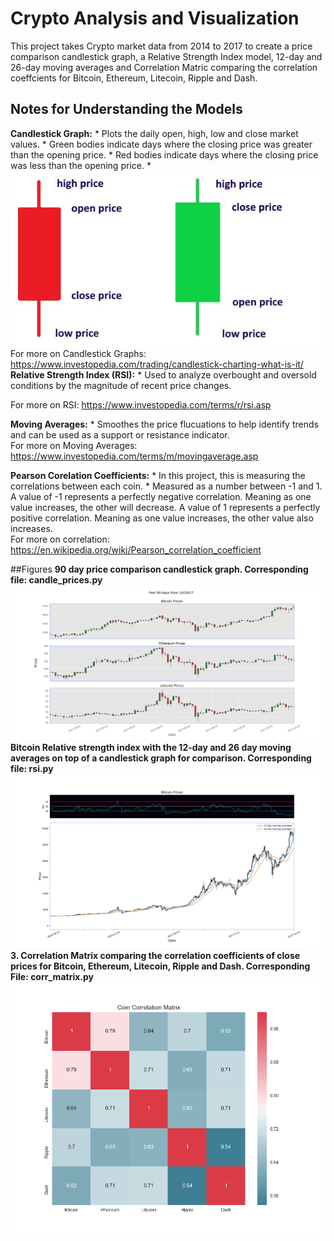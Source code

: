 # Crypto Analysis and Visualization 

This project takes Crypto market data from 2014 to 2017 to create a price comparison candlestick graph, a Relative Strength Index model, 12-day and 26-day moving averages and Correlation Matric comparing the correlation coeffcients for Bitcoin, Ethereum, Litecoin, Ripple and Dash.

## Notes for Understanding the Models
**Candlestick Graph:** 
    * Plots the daily open, high, low and close market values.
    * Green bodies indicate days where the closing price was greater than the opening price. 
    * Red bodies indicate days where the closing price was less than the opening price. 
    * ![candlestick example](https://github.com/jvanicek/crypto-analysis/blob/development/images/candlestick_components.jpg)<br> 
</a>For more on Candlestick Graphs: https://www.investopedia.com/trading/candlestick-charting-what-is-it/
**Relative Strength Index (RSI):**
    * Used to analyze overbought and oversold conditions by the magnitude of recent price changes. <br>

</a>For more on RSI: https://www.investopedia.com/terms/r/rsi.asp

**Moving Averages:**
    * Smoothes the price flucuations to help identify trends and can be used as a support or resistance indicator.<br>
</a>For more on Moving Averages: https://www.investopedia.com/terms/m/movingaverage.asp

**Pearson Corelation Coefficients:**
    * In this project, this is measuring the correlations between each coin.
    * Measured as a number between -1 and 1. A value of -1 represents a perfectly negative correlation. Meaning as one value increases, the other will decrease. A value of 1 represents a perfectly positive correlation. Meaning as one value increases, the other value also increases. <br>
</a>For more on correlation: https://en.wikipedia.org/wiki/Pearson_correlation_coefficient

##Figures
**90 day price comparison candlestick graph. Corresponding file: candle_prices.py**<br>
![90day candlestick](https://github.com/jvanicek/crypto-analysis/blob/development/images/price_compare_90day.png)<br>
**Bitcoin Relative strength index with the 12-day and 26 day moving averages on top of a candlestick graph for comparison. Corresponding file: rsi.py**<br>
![rsi/simple moving averages](https://github.com/jvanicek/crypto-analysis/blob/development/images/rsi_sma.png)<br>
**3.    Correlation Matrix comparing the correlation coefficients of close prices for Bitcoin, Ethereum, Litecoin, Ripple and Dash. Corresponding File: corr_matrix.py**
![Correlation Matrix](https://github.com/jvanicek/crypto-analysis/blob/development/images/corr_matrix.png)